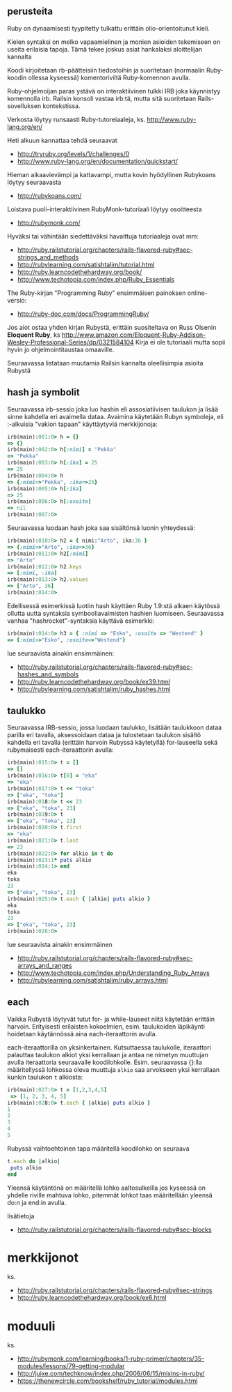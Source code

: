 ## perusteita

Ruby on dynaamisesti tyypitetty tulkattu erittäin olio-orientoitunut kieli. 

Kielen syntaksi on melko vapaamielinen ja monien asioiden tekemiseen on useita erilaisia tapoja. Tämä tekee joskus asiat hankalaksi aloittelijan kannalta

Koodi kirjoitetaan rb-päätteisiin tiedostoihin ja suoritetaan (normaalin Ruby-koodin ollessa kyseessä) komentoriviltä Ruby-komennon avulla.

Ruby-ohjelmoijan paras ystävä on interaktiivinen tulkki IRB joka käynnistyy komennolla irb. Railsin konsoli vastaa irb:tä, mutta sitä suoritetaan Rails-sovelluksen kontekstissa.

Verkosta löytyy runsaasti Ruby-tutoreiaaleja, ks. http://www.ruby-lang.org/en/

Heti alkuun kannattaa tehdä seuraavat
* http://tryruby.org/levels/1/challenges/0
* http://www.ruby-lang.org/en/documentation/quickstart/

Hieman aikaavievämpi ja kattavampi, mutta kovin hyödyllinen Rubykoans löytyy seuraavasta 
* http://rubykoans.com/

Loistava puoli-interaktiivinen RubyMonk-tutoriaali löytyy osoitteesta
* http://rubymonk.com/

Hyväksi tai vähintään siedettäväksi havaittuja tutoriaaleja ovat mm:
* http://ruby.railstutorial.org/chapters/rails-flavored-ruby#sec-strings_and_methods
* http://rubylearning.com/satishtalim/tutorial.html
* http://ruby.learncodethehardway.org/book/
* http://www.techotopia.com/index.php/Ruby_Essentials

The Ruby-kirjan "Programming Ruby" ensimmäisen painoksen online-versio: 
* http://ruby-doc.com/docs/ProgrammingRuby/

Jos aiot ostaa yhden kirjan Rubystä, erittäin suositeltava on Russ Olsenin __Eloquent Ruby__, ks http://www.amazon.com/Eloquent-Ruby-Addison-Wesley-Professional-Series/dp/0321584104 Kirja ei ole tutoriaali mutta sopii hyvin jo ohjelmointitaustaa omaaville.

Seuraavassa listataan muutamia Railsin kannalta oleellisimpia asioita Rubystä 

## hash ja symbolit

Seuraavassa irb-sessio joka luo hashin eli assosiatiivisen taulukon ja lisää sinne kahdella eri avaimella dataa. Avaimina käytetään Rubyn symboleja, eli :-alkuisia "vakion tapaan" käyttäytyviä merkkijonoja:

```ruby
irb(main):001:0> h = {}
=> {}
irb(main):002:0> h[:nimi] = "Pekka"
=> "Pekka"
irb(main):003:0> h[:ika] = 25
=> 25
irb(main):004:0> h
=> {:nimi=>"Pekka", :ika=>25}
irb(main):005:0> h[:ika]
=> 25
irb(main):006:0> h[:osoite]
=> nil
irb(main):007:0> 
```

Seuraavassa luodaan hash joka saa sisältönsä luonin yhteydessä:

```ruby
irb(main):010:0> h2 = { nimi:"Arto", ika:36 }
=> {:nimi=>"Arto", :ika=>36}
irb(main):011:0> h2[:nimi]
=> "Arto"
irb(main):012:0> h2.keys
=> [:nimi, :ika]
irb(main):013:0> h2.values
=> ["Arto", 36]
irb(main):014:0> 
```

Edellisessä esimerkissä luotiin hash käyttäen Ruby 1.9:stä alkaen käytössä ollutta uutta syntaksia symbooliavaimisten hashien luomiseen. Seuraavassa vanhaa "hashrocket"-syntaksia käyttävä esimerkki:

```ruby
irb(main):014:0> h3 = { :nimi => "Esko", :osoite => "Westend" }
=> {:nimi=>"Esko", :osoite=>"Westend"}
```

lue seuraavista ainakin ensimmäinen:
* http://ruby.railstutorial.org/chapters/rails-flavored-ruby#sec-hashes_and_symbols
* http://ruby.learncodethehardway.org/book/ex39.html
* http://rubylearning.com/satishtalim/ruby_hashes.html

## taulukko

Seuraavassa IRB-sessio, jossa luodaan taulukko, lisätään taulukkoon dataa parilla eri tavalla, aksessoidaan dataa  ja tulostetaan taulukon sisältö kahdella eri tavalla (erittäin harvoin Rubyssä käytetyllä) for-lauseella sekä rubymaisesti each-iteraattorin avulla:

```ruby
irb(main):015:0> t = []
=> []
irb(main):016:0> t[0] = "eka"
=> "eka"
irb(main):017:0> t << "toka"
=> ["eka", "toka"]
irb(main):018:0> t << 23
=> ["eka", "toka", 23]
irb(main):019:0> t
=> ["eka", "toka", 23]
irb(main):020:0> t.first
=> "eka"
irb(main):021:0> t.last
=> 23
irb(main):022:0> for alkio in t do
irb(main):023:1* puts alkio
irb(main):024:1> end
eka
toka
23
=> ["eka", "toka", 23]
irb(main):025:0> t.each { |alkio| puts alkio }
eka
toka
23
=> ["eka", "toka", 23]
irb(main):026:0> 
```

lue seuraavista ainakin ensimmäinen
* http://ruby.railstutorial.org/chapters/rails-flavored-ruby#sec-arrays_and_ranges
* http://www.techotopia.com/index.php/Understanding_Ruby_Arrays
* http://rubylearning.com/satishtalim/ruby_arrays.html

## each

Vaikka Rubystä löytyvät tutut for- ja while-lauseet niitä käytetään erittäin harvoin. Erityisesti erilaisten kokoelmien, esim. taulukoiden läpikäynti hoidetaan käytännössä aina each-iteraattorin avulla.

each-iteraattorilla on yksinkertainen. Kutsuttaessa taulukolle, iteraattori palauttaa taulukon alkiot yksi kerrallaan ja antaa ne nimetyn muuttujan avulla iteraattoria seuraavalle koodilohkolle. Esim. seuraavassa {}:lla määritellyssä lohkossa oleva muuttuja <code>alkio</code> saa arvokseen yksi kerrallaan kunkin taulukon <code>t</code> alkiosta:


```ruby
irb(main):027:0> t = [1,2,3,4,5]
 => [1, 2, 3, 4, 5] 
irb(main):028:0> t.each { |alkio| puts alkio }
1
2
3
4
5
```

Rubyssä vaihtoehtoinen tapa määritellä koodilohko on seuraava

```ruby
t.each do |alkio|
 puts alkio
end 
```

Yleensä käytäntönä on määritellä lohko aaltosulkeilla jos kyseessä on yhdelle riville mahtuva lohko, pitemmät lohkot taas määritellään yleensä do:n ja end:in avulla.

lisätietoja
* http://ruby.railstutorial.org/chapters/rails-flavored-ruby#sec-blocks

# merkkijonot

ks.
* http://ruby.railstutorial.org/chapters/rails-flavored-ruby#sec-strings
* http://ruby.learncodethehardway.org/book/ex6.html

# moduuli

ks.

* http://rubymonk.com/learning/books/1-ruby-primer/chapters/35-modules/lessons/79-getting-modular
* http://juixe.com/techknow/index.php/2006/06/15/mixins-in-ruby/
* https://thenewcircle.com/bookshelf/ruby_tutorial/modules.html


